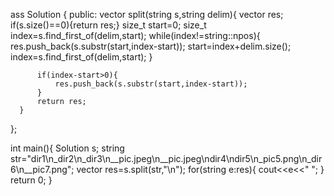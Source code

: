 ass Solution {
  public:
      vector<string> split(string s,string delim){
          vector<string> res;
          if(s.size()==0){return res;}
          size_t start=0;
          size_t index=s.find_first_of(delim,start);
          while(index!=string::npos){
              res.push_back(s.substr(start,index-start));
              start=index+delim.size();
              index=s.find_first_of(delim,start);
          }

          if(index-start>0){
              res.push_back(s.substr(start,index-start));
          }
          return res;
      }

  };


int main(){
    Solution s;
    string str="dir1\n_dir2\n_dir3\n__pic.jpeg\n__pic.jpeg\ndir4\ndir5\n_pic5.png\n_dir6\n__pic7.png";
    vector<string> res=s.split(str,"\n");
    for(string e:res){
        cout<<e<<" ";
    }
    return 0;
}
